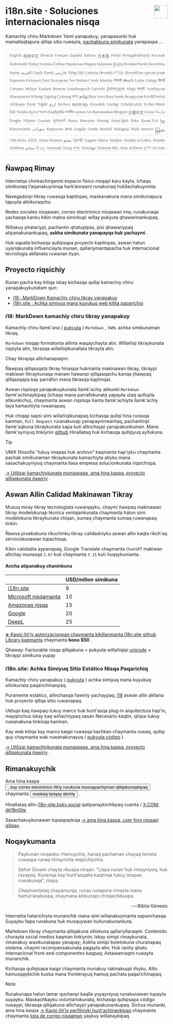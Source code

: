 <h1 style="display:flex;justify-content:space-between">i18n.site ⋅ Soluciones internacionales nisqa<img src="//p.3ti.site/logo.svg" style="user-select:none;margin-top:-1px;width:42px"></h1>

Kamachiy chiru Markdown Yaml yanapakuy, yanapasunki huk mamallaqtapura qillqa sitio ruwayta, [pachakkuna simikunata](/i18/LANG_CODE) yanapaspa ...

<pre class="langli" style="display:flex;flex-wrap:wrap;background:transparent;border:1px solid #eee;font-size:12px;box-shadow:0 0 3px inset #eee;padding:12px 5px 4px 12px;justify-content:space-between;"><style>pre.langli i{font-weight:300;font-family:s;margin-right:2px;margin-bottom:8px;font-style:normal;color:#666;border-bottom:1px dashed #ccc;}</style><i>English</i><i>简体中文</i><i>Deutsch</i><i>Français</i><i>Español</i><i>Italiano</i><i>日本語</i><i>Polski</i><i>Português(Brasil)</i><i>Русский</i><i>Nederlands</i><i>Türkçe</i><i>Svenska</i><i>Čeština</i><i>Українська</i><i>Magyar</i><i>Indonesia</i><i>한국어</i><i>Română</i><i>Norsk</i><i>Slovenčina</i><i>Suomi</i><i>العربية</i><i>Català</i><i>Dansk</i><i>فارسی</i><i>Tiếng Việt</i><i>Lietuvių</i><i>Hrvatski</i><i>עברית</i><i>Slovenščina</i><i>српски језик</i><i>Esperanto</i><i>Ελληνικά</i><i>Eesti</i><i>Български</i><i>ไทย</i><i>Haitian Creole</i><i>Íslenska</i><i>नेपाली</i><i>తెలుగు</i><i>Latine</i><i>Galego</i><i>हिन्दी</i><i>Cebuano</i><i>Melayu</i><i>Euskara</i><i>Bosnian</i><i>Letzeburgesch</i><i>Latviešu</i><i>ქართული</i><i>Shqip</i><i>मराठी</i><i>Azərbaycan</i><i>Македонски</i><i>Wikang Tagalog</i><i>Cymraeg</i><i>বাংলা</i><i>தமிழ்</i><i>Basa Jawa</i><i>Basa Sunda</i><i>Беларуская</i><i>Kurdî(Navîn)</i><i>Afrikaans</i><i>Frysk</i><i>Toğikī</i><i>اردو</i><i>Kichwa</i><i>മലയാളം</i><i>Kiswahili</i><i>Gaeilge</i><i>Uzbek(Latin)</i><i>Te Reo Māori</i><i>Èdè Yorùbá</i><i>ಕನ್ನಡ</i><i>አማርኛ</i><i>Հայերեն</i><i>অসমীয়া</i><i>Aymar Aru</i><i>Bamanankan</i><i>Bhojpuri</i><i>正體中文</i><i>Corsu</i><i>ދިވެހިބަސް</i><i>Eʋegbe</i><i>Filipino</i><i>Guarani</i><i>ગુજરાતી</i><i>Hausa</i><i>Hawaiian</i><i>Hmong</i><i>Ásụ̀sụ́ Ìgbò</i><i>Iloko</i><i>Қазақ Тілі</i><i>ខ្មែរ</i><i>Kinyarwanda</i><i>سۆرانی</i><i>Кыргызча</i><i>ລາວ</i><i>Lingála</i><i>Ganda</i><i>Maithili</i><i>Malagasy</i><i>Malti</i><i>монгол</i><i>မြန်မာ</i><i>ChiCheŵa</i><i>ଓଡ଼ିଆ</i><i>Afaan Oromoo</i><i>پښتو</i><i>ਪੰਜਾਬੀ</i><i>Gagana Sāmoa</i><i>Sanskrit</i><i>Sesotho sa Leboa</i><i>Sesotho</i><i>chiShona</i><i>سنڌي</i><i>සිංහල</i><i>Soomaali</i><i>Татар</i><i>ትግር</i><i>Xitsonga</i><i>Türkmen Dili</i><i>Akan</i><i>isiXhosa</i><i>ייִדיש</i><i>Isi-Zulu</i></pre>

## Ñawpaq Rimay

Internetqa chinkachirqanmi espacio físico nisqapi karu kayta, ichaqa simikunaq t’aqanakuyninqa hark’anraqmi runakunaq hukllachakuyninta.

Navegadorpi tikray ruwasqa kaptinpas, maskanakuna mana simikunapura tapuyta atinkuraqchu.

Redes sociales nisqawan, correo electrónico nisqawan ima, runakunaqa yachasqa kanku kikin mama siminkupi willay pukyuta qhawarinankupaq.

Willakuy phatariypi, pachantin qhatupipas, pisi qhawariypaq atipanakunankupaq, **askha simikunata yanapayqa huk yachaymi** .

Huk sapalla kichasqa qullqisapa proyecto kaptinpas, aswan hatun uyariqkunata influenciayta munan, qallariymantapacha huk internacional tecnologia akllanata ruwanan tiyan.

## <a rel=id href="#project" id="project"></a> Proyecto riqsichiy

Kunan pacha kay kitiqa iskay kichasqa qullqi kamachiy chiru yanapakuykunatam qun:

* [i18 : MarkDown Kamachiy chiru tikray yanapakuy](/i18/feature)
* [i18n.site : Achka simiyuq mana kuyukuq web kitita paqarichiq](/i18n.site)

### <a rel=id href="#i18" id="i18"></a> i18: MarkDown kamachiy chiru tikray yanapakuy

Kamachiy chiru llamk'ana ( [pukyuta](https://github.com/i18n-site/rust/tree/main/i18) ) `Markdown` , `YAML` achka simikunaman tikraq.

`Markdown` nisqap formatonta allinta waqaychayta atin. Willañiqi tikraykunata riqsiyta atin, tikrasqa willañiqikunallata tikrayta atin.

Chay tikrayqa allichanapaqmi.

Ñawpaq qillqasqata tikray hinaspa hukmanta makinawan tikray, tikraypi makiwan tikraykunaqa manam hawanpi qillqasqachu kanqa (ñawpaq qillqasqapa kay parrafon mana tikrasqa kaptinqa).

Aswan riqsisqa yanapakuykunata llamk'achiy atikunki `Markdown` llamk'achinaykipaq (ichaqa mana parrafokunata yapayta utaq qulluyta atikunkichu), chaymanta aswan riqsisqa ñanta llamk'achiyta llamk'achiy laya kamachiyta ruwanapaq.

Huk chiqap sapsi simi willañiqikunapaq kichasqa qullqi hina rurasqa kanman, `Pull Request` ruranakunap yanapayninwantaq, pachantinpi llamk'aqkuna tikraykunata sapa kuti allinchaypi yanapakunkuman. Mana llamk'ayniyuq tinkiynin [github](//github.com) Hinallataq huk kichasqa qullqiyuq ayllukuna.

> [!TIP]
> UNIX filosofía "tukuy imapas huk archivo" kaqmanta hap'iyku chaymanta pachak simikunaman tikraykunata kamachiyta atiyku mana sasachakuyniyuq chaymanta llasa empresa solucionkunata riqsichispa.

[→ Utilizar kamachiykunata munaspaqa, ama hina kaspa, proyecto qillqakunata ñawiriy](/i18) .

## Aswan Allin Calidad Makinawan Tikray

Musuq miray tikray tecnologiata ruwarqayku, chaymi ñawpaq makinawan tikray modelokunap técnica ventajankunata chaymanta hatun simi modelokuna tikraykunata chiqan, sumaq chaymanta sumaq ruwanapaq tinkin.

Ñawsa pruebakuna rikuchinku tikray calidadniyku aswan allin kaqta rikch'aq serviciokunawan tupachisqa.

Kikin calidadta aypanapaq, Google Translate chaymanta `ChatGPT` makiwan allichay munasqa `2.67` kuti chaymanta `3.15` kuti ñuqaykumanta.

#### <a rel=id href="#price" id="price"></a> Ancha atipanakuy chaninkuna

|                                                                                   | USD/millon simikuna |
| --------------------------------------------------------------------------------- | ------------- |
| [i18n.site](https://i18n.site)                                                    | 9             |
| [Microsoft nisqamanta](https://azure.microsoft.com/pricing/details/cognitive-services/translator) | 10            |
| [Amazonas nisqa](https://aws.amazon.com/translate/pricing)                                | 15            |
| [Google](https://cloud.google.com/translate/pricing)                                | 20            |
| [DeepL](https://www.deepl.com/zh/pro#developer)                                  | 25            |

[➤ Kaypi ñit'iy autorizacionpaq chaymanta kikillanmanta i18n.site github Library kaqmanta](https://github.com/login/oauth/authorize?client_id=Ov23liuGAmK0plc9FgB3&amp;scope=user:email,user:follow,public_repo) chaymanta **bono $50** .

Qhaway: Facturable nisqa qillqakuna = pukyuta willañiqipi [unicode](https://en.wikipedia.org/wiki/Unicode) × tikraypi simikuna yupay

### i18n.site: Achka Simiyuq Sitio Estático Nisqa Paqarichiq

Kamachiy chiru yanapakuy ( [pukyuta](https://github.com/i18n-site/rust/tree/main/i18n-site) ) achka simiyuq mana kuyukuq sitiokunata paqarichinanpaq.

Puramente estático, allinchasqa ñawiriy yachaypaq, [i18](#i18) aswan allin akllana huk proyecto qillqa sitio ruwanapaq.

Ukhupi kaq ñawpaq-tukuy marco huk hunt'asqa plug-in arquitectura hap'in, mayqinchus iskay kaq wiñachiypaq sasan Necesario kaqtin, qhipa-tukuy ruwanakuna tinkisqa kanman.

Kay web kitiqa kay marco kaqpi ruwasqa kachkan chaymanta ruwaq, qullqi quy chaymanta wak ruwanakunayuq ( [pukyuta código](/i18n.site/c/src) ).

[→ Utilizar kamachiykunata munaspaqa, ama hina kaspa, proyecto qillqakunata ñawiriy](/i18n.site) .

## Rimanakuychik

Ama hina kaspa <button onclick="mailsub()">, kay correo electrónico ñit'iy rurukuna musuqyachiyman qillqakunaykipaq</button> chaymanta <button onclick="webpush()">maskaq tanqay atichiy</button> .

Hinallataq allin [i18n-site.bsky.social](https://bsky.app/profile/i18n-site.bsky.social) qatipanaykichikpaq cuenta / [X.COM: @i18nSite](https://x.com/i18nSite)

Sasachakuykunawan tupaspaykiqa [→ ama hina kaspa, user foro nisqapi qillqay](https://groups.google.com/u/1/g/i18n) .

## Noqaykumanta

> Paykunan nirqanku: Hamuychis, hanaq pachaman chayaq torreta ruwaspa runaq mirayninta reqsichiychis.
>
> Señor Diosmi chayta rikuspa nirqan: "Llapa runan huk rimayniyoq, huk razayoq. Kunanqa kay hunt'asqaña kaqtinqa tukuy imapas ruwakunqa", nispa.
>
> Chaymantataq chayamurqa, runas runapura rimayta mana hamut’anakuspa, imaymana kitikunapi ch’eqechikuspa.

<p style="text-align:right">──Biblia·Génesis</p>

Internetta hatarichiyta munanchik mana simi willanakuymanta sapanchasqa.
Suyayku llapa runakuna huk musquywan huñunakunankuta.

Markdown tikray chaymanta qillqakuna sitiokuna qallariyllaraqmi.
Contenido churayta social medios kaqman tinkiynin;
Iskay simipi rimaykunata, rimanakuy wasikunatapas yanapay;
Askha simipi boletokuna churanapaq sistema, chaymi recompensakunata pagayta atin;
Huk rantiy qhatu internacional front-end componentes kaqpaq;
Astawanraqmi ruwayta munanchik.

Kichasqa qullqisapa kaqpi chaymanta munakuy rakinakuypi iñiyku,
Allin hamusqaykichik kuska mana fronterayuq hamuq pachata paqarichinapaq.

> [!NOTE]
> Runakunapa hatun lamar quchanpi kaqlla yuyayniyuq runakunawan tupayta suyayku.
> Maskachkayku voluntariokunata, kichasqa qullqisapa código ruwaypi, tikrasqa qillqakuna allichaypi yanapakunankupaq.
> Sichus munanki, ama hina kaspa [→ Kaypi ñit'iy perfilniyki hunt'achinaykipaq](https://ggl.link/i18n) chaymanta chaymanta [lista de correo nisqaman](https://groups.google.com/u/2/g/i18n-site) yaykuy willanaykipaq.